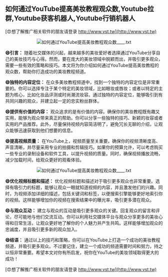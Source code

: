 ## **如何通过YouTube提高美妆教程观众数,Youtube拉群,Youtube获客机器人,Youtube行销机器人**

[😍想了解推广相关软件的朋友请登录 http://www.vst.tw](http://www.vst.tw)

 <center><img src="https://vst.tw/MP4/tuiguang/png/1.png" alt="如何通过YouTube提高美妆教程观众数____.txt"></center>

**😄引言：**
随着社交媒体的兴起，越来越多的美妆爱好者选择通过YouTube分享自己的美妆技巧与心得。然而，要在庞大的美妆领域中脱颖而出，并吸引更多观众，需要一些有效的策略和技巧。本文将为你介绍如何通过YouTube提高美妆教程的观众数，帮助你打造成功的美妆教程频道。

**😄独特的内容定位：**
在众多美妆教程频道中，找到一个独特的内容定位是非常重要的。你可以选择专注于某个特定的美妆领域，比如眼妆或唇妆；或者以特定的主题为核心，比如化妆品评测或时尚潮流妆容。通过独特的内容定位，能够吸引到有共同兴趣的观众，并建立起一定的忠实粉丝群体。

**😄提供有价值的内容：**
观众追求的是有价值的内容。确保你的美妆教程既有趣又实用，能够为观众带来真正的帮助。你可以分享一些独特的技巧、新颖的妆容或者实用的产品推荐。此外，尽量保持视频内容简洁明了，避免冗长无聊的介绍，让观众能够迅速获取到他们想要的信息。

**😄提高视频质量：**
在YouTube上，视频质量至关重要。确保你的视频清晰度高、声音清晰，并尽量采用专业的拍摄和剪辑技巧。如果你的预算允许，可以考虑购买一些专业的录制设备和软件工具，以提升视频的质量。同时，确保视频播放流畅，减少加载时间，给观众更好的观看体验。

 <center><img src="https://vst.tw/MP4/tuiguang/png/3.png" alt="如何通过YouTube提高美妆教程观众数____.txt"></center>

**😄优化视频标题和描述：**
优化视频标题和描述对于吸引更多观众也非常重要。选择有吸引力的标题，能够让观众一眼就知道视频的内容，并且激发他们的兴趣。同时，为视频添加详细的描述，包括关键词和标签，以便搜索引擎能够更好地索引你的视频。这样能够增加你的视频在搜索结果中的曝光率，吸引更多潜在观众。

**😄与观众互动：**
建立与观众的互动是吸引更多观众的关键。回复观众的留言和评论，尽可能地与他们交流互动。你可以利用社交媒体平台与观众分享更多的美妆心得和日常生活，让观众更好地了解你的个人魅力并产生共鸣。这样能够增加观众的忠诚度，并且吸引更多新的观众加入。

**😄结语：**
通过以上的技巧和策略，你可以在YouTube上打造一个成功的美妆教程频道，并吸引更多观众。不过要记住，建立一个成功的频道需要时间和努力，持之以恒非常重要。希望本文对你有所启发，祝你在YouTube的美妆领域取得更大的成功！

[😍想了解推广相关软件的朋友请登录 http://www.vst.tw](http://www.vst.tw)



